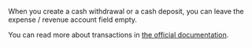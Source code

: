 When you create a cash withdrawal or a cash deposit, you can leave the expense / revenue account field empty.

You can read more about transactions in [the official documentation](https://firefly-iii.readthedocs.io/en/latest/concepts/transactions.html).

